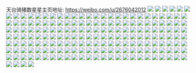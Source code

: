 天台骑猪数星星主页地址: https://weibo.com/u/2676042012 
![](https://wx4.sinaimg.cn/mw2000/9f81291cgy1h8t1rufxuhj20vc15sk78.jpg) 
![](https://wx4.sinaimg.cn/mw2000/9f81291cgy1h8t1rtrhi9j20vc15s7k5.jpg) 
![](https://wx4.sinaimg.cn/mw2000/9f81291cgy1h8t1rsxi18j20vc15sanf.jpg) 
![](https://wx4.sinaimg.cn/mw2000/9f81291cly1h84me2b2ilj20vc15stu9.jpg) 
![](https://wx4.sinaimg.cn/mw2000/9f81291cly1h84me5lvgrj22bc334qv8.jpg) 
![](https://wx4.sinaimg.cn/mw2000/9f81291cly1h84me6qb00j22c0340x6q.jpg) 
![](https://wx4.sinaimg.cn/mw2000/9f81291cly1h84me7p1kij22co3404qq.jpg) 
![](https://wx4.sinaimg.cn/mw2000/9f81291cly1h84me8jootj20xc18ge3j.jpg) 
![](https://wx4.sinaimg.cn/mw2000/9f81291cly1h84mea6q8zj22bc334u0z.jpg) 
![](https://wx4.sinaimg.cn/mw2000/9f81291cly1h84meal0z0j20vc15snbg.jpg) 
![](https://wx4.sinaimg.cn/mw2000/9f81291cly1h84mebuwkwj23402c01kz.jpg) 
![](https://wx4.sinaimg.cn/mw2000/9f81291cly1h7m5bfs9atj20vc15s7qr.jpg) 
![](https://wx4.sinaimg.cn/mw2000/9f81291cly1h69r2okvuoj20u0140qcw.jpg) 
![](https://wx4.sinaimg.cn/mw2000/9f81291cly1h564cc73ywj20vc15s426.jpg) 
![](https://wx4.sinaimg.cn/mw2000/9f81291cly1h564ccf5ryj20vc15s0wl.jpg) 
![](https://wx4.sinaimg.cn/mw2000/9f81291cly1h51pllfjvvj22c0340x6q.jpg) 
![](https://wx4.sinaimg.cn/mw2000/9f81291cly1h51plho75fj22c03407wj.jpg) 
![](https://wx4.sinaimg.cn/mw2000/9f81291cly1h51plmpzjwj22c03401kz.jpg) 
![](https://wx4.sinaimg.cn/mw2000/9f81291cly1h51plnoe9oj22c034jkjm.jpg) 
![](https://wx4.sinaimg.cn/mw2000/9f81291cly1h50gi1kju8j20k00zk7jc.jpg) 
![](https://wx4.sinaimg.cn/mw2000/9f81291cly1h50gi6ownij20vc0vcdn1.jpg) 
![](https://wx4.sinaimg.cn/mw2000/9f81291cly1h4y7d5ho5nj20vc15sk2g.jpg) 
![](https://wx4.sinaimg.cn/mw2000/9f81291cly1h4nz3bkew2j20u0140aea.jpg) 
![](https://wx4.sinaimg.cn/mw2000/9f81291cly1h43fk33weqj20vc15sapk.jpg) 
![](https://wx4.sinaimg.cn/mw2000/9f81291cly1h43fk4ngt4j20vc15snhr.jpg) 
![](https://wx4.sinaimg.cn/mw2000/9f81291cly1h43fk5nj0pj20vc15s7l0.jpg) 
![](https://wx4.sinaimg.cn/mw2000/9f81291cly1h43fk1kjwdj22c03407wi.jpg) 
![](https://wx4.sinaimg.cn/mw2000/9f81291cly1h43fk6tpjbj20so1274dm.jpg) 
![](https://wx4.sinaimg.cn/mw2000/9f81291cly1h43fk8ot7sj22c02gehdu.jpg) 
![](https://wx4.sinaimg.cn/mw2000/9f81291cly1h41mt9bcnxj20vc15sasy.jpg) 
![](https://wx4.sinaimg.cn/mw2000/9f81291cly1h3mya1tqwtj20u00wodny.jpg) 
![](https://wx4.sinaimg.cn/mw2000/9f81291cly1h3mya46z6wj20u01907hu.jpg) 
![](https://wx4.sinaimg.cn/mw2000/9f81291cly1h3mya4mn5vj20u0140wjn.jpg) 
![](https://wx4.sinaimg.cn/mw2000/9f81291cly1h3my9z87fbj20u0140gry.jpg) 
![](https://wx4.sinaimg.cn/mw2000/9f81291cly1h3mya547xzj20u0140n3x.jpg) 
![](https://wx4.sinaimg.cn/mw2000/9f81291cly1h3dwkm49vqj23402c07wj.jpg) 
![](https://wx4.sinaimg.cn/mw2000/9f81291cly1h3dwknwem1j23402c07wi.jpg) 
![](https://wx4.sinaimg.cn/mw2000/9f81291cly1h3dwkr0yohj22c0340kjm.jpg) 
![](https://wx4.sinaimg.cn/mw2000/9f81291cly1h3dwkv54sbj23402c0b2b.jpg) 
![](https://wx4.sinaimg.cn/mw2000/9f81291cly1h3743dwn1oj22c03401kz.jpg) 
![](https://wx4.sinaimg.cn/mw2000/9f81291cly1h3743havo7j22b335s7wi.jpg) 
![](https://wx4.sinaimg.cn/mw2000/9f81291cly1h3743lg9rkj22c0340hdu.jpg) 
![](https://wx4.sinaimg.cn/mw2000/9f81291cly1h3743m0iocj20vc15sajx.jpg) 
![](https://wx4.sinaimg.cn/mw2000/9f81291cly1h3743mc142j20tf138aj2.jpg) 
![](https://wx4.sinaimg.cn/mw2000/9f81291cly1h3743cj5osj23402c01ky.jpg) 
![](https://wx4.sinaimg.cn/mw2000/9f81291cly1h35940y0o2j216o1kwnd4.jpg) 
![](https://wx4.sinaimg.cn/mw2000/9f81291cly1h35941hzabj215s0vck0i.jpg) 
![](https://wx4.sinaimg.cn/mw2000/9f81291cly1h35944m10wj223t35sqv6.jpg) 
![](https://wx4.sinaimg.cn/mw2000/9f81291cly1h35940cmdwj223t35se82.jpg) 
![](https://wx4.sinaimg.cn/mw2000/9f81291cly1h35946sy7cj23402c04qq.jpg) 
![](https://wx4.sinaimg.cn/mw2000/9f81291cly1h35947iwsqj20mi0u07h6.jpg) 
![](https://wx4.sinaimg.cn/mw2000/9f81291cly1h3595ztw9cj20mi0u07fw.jpg) 
![](https://wx4.sinaimg.cn/mw2000/9f81291cgy1h2mojq7ghpj215s0vc4as.jpg) 
![](https://wx4.sinaimg.cn/mw2000/9f81291cgy1h2mojqv7n0j215s0vck44.jpg) 
![](https://wx4.sinaimg.cn/mw2000/9f81291cgy1h2mojpjgr6j20lw0p7dji.jpg) 
![](https://wx4.sinaimg.cn/mw2000/9f81291cly1h2inxc6vf9j21hb29anmv.jpg) 
![](https://wx4.sinaimg.cn/mw2000/9f81291cly1h22hunii8xj218g1uob29.jpg) 
![](https://wx4.sinaimg.cn/mw2000/9f81291cly1h22hur6542j21e01uo7wh.jpg) 
![](https://wx4.sinaimg.cn/mw2000/9f81291cly1h22huv65enj21e01uo4qp.jpg) 
![](https://wx4.sinaimg.cn/mw2000/9f81291cly1h22hukbsq2j20sg15z4ak.jpg) 
![](https://wx4.sinaimg.cn/mw2000/9f81291cly1h1wts0b1vkj20vc15saqr.jpg) 
![](https://wx4.sinaimg.cn/mw2000/9f81291cly1h1wts1b0ucj20vc15sdsg.jpg) 
![](https://wx4.sinaimg.cn/mw2000/9f81291cly1h1wtrz690aj22c033zb2a.jpg) 
![](https://wx4.sinaimg.cn/mw2000/9f81291cly1h1wts2goh4j22c1340npe.jpg) 
![](https://wx4.sinaimg.cn/mw2000/9f81291cly1h1wts3fpxhj22dk35sqv5.jpg) 
![](https://wx4.sinaimg.cn/mw2000/9f81291cly1h1wts4rkr4j22c0340e82.jpg) 
![](https://wx4.sinaimg.cn/mw2000/9f81291cly1h1v0ldwzkrj22c02c0gtn.jpg) 
![](https://wx4.sinaimg.cn/mw2000/9f81291cly1h1v0lim668j235s2dc4qq.jpg) 
![](https://wx4.sinaimg.cn/mw2000/9f81291cly1h1tsz83znuj22c0340hdu.jpg) 
![](https://wx4.sinaimg.cn/mw2000/9f81291cly1h1tszaypo0j22c0340x6r.jpg) 
![](https://wx4.sinaimg.cn/mw2000/9f81291cly1h1tsze3glhj22cx3534qt.jpg) 
![](https://wx4.sinaimg.cn/mw2000/9f81291cly1h1tsz61szlj23402eab2a.jpg) 
![](https://wx4.sinaimg.cn/mw2000/9f81291cly1h1jb653erjj22c0340npe.jpg) 
![](https://wx4.sinaimg.cn/mw2000/9f81291cly1h1jb56gavoj22c02l0kjn.jpg) 
![](https://wx4.sinaimg.cn/mw2000/9f81291cly1h1jb662zetj215s0nitkv.jpg) 
![](https://wx4.sinaimg.cn/mw2000/9f81291cly1h0zwwozogej20u01e8n6y.jpg) 
![](https://wx4.sinaimg.cn/mw2000/9f81291cly1h069rcve61j20vc15s7fz.jpg) 
![](https://wx4.sinaimg.cn/mw2000/9f81291cly1h069rdd738j20vc15sn91.jpg) 
![](https://wx4.sinaimg.cn/mw2000/9f81291cgy1gz5zksibfmj20u0140qjb.jpg) 
![](https://wx4.sinaimg.cn/mw2000/9f81291cgy1gz5zktfspsj20u0140wtx.jpg) 
![](https://wx4.sinaimg.cn/mw2000/9f81291cgy1gz5zkuf4ffj20u0140aol.jpg) 
![](https://wx4.sinaimg.cn/mw2000/9f81291cgy1gz5zkrezebj20u0140tqj.jpg) 
![](https://wx4.sinaimg.cn/mw2000/9f81291cgy1gyprfy9ok6j23402c0u10.jpg) 
![](https://wx4.sinaimg.cn/mw2000/9f81291cgy1gxlcw40gcjj20m20tfgp0.jpg) 
![](https://wx4.sinaimg.cn/mw2000/9f81291cgy1gxlcws67brj20u0140q7m.jpg) 
![](https://wx4.sinaimg.cn/mw2000/9f81291cgy1gx7j4xij1xj21410u0dj5.jpg) 
![](https://wx4.sinaimg.cn/mw2000/9f81291cgy1gx7j4wchbsj21400u0gp5.jpg) 
![](https://wx4.sinaimg.cn/mw2000/9f81291cgy1gwkwlor6y0j20u0140arr.jpg) 
![](https://wx4.sinaimg.cn/mw2000/9f81291cgy1gwkwltmbymj20u0140nff.jpg) 
![](https://wx4.sinaimg.cn/mw2000/9f81291cgy1gwkwlxyeibj20u01404j3.jpg) 
![](https://wx4.sinaimg.cn/mw2000/9f81291cgy1gwkwm1xbttj21400u0gzo.jpg) 
![](https://wx4.sinaimg.cn/mw2000/9f81291cgy1gwkwm7pzdrj21hc0u07nx.jpg) 
![](https://wx4.sinaimg.cn/mw2000/9f81291cgy1gwkwmcziw3j20u0140tpq.jpg) 
![](https://wx4.sinaimg.cn/mw2000/9f81291cgy1gwe22sir5bj22c0340kjm.jpg) 
![](https://wx4.sinaimg.cn/mw2000/9f81291cgy1gwe22w4t3rj20vc15sdq9.jpg) 
![](https://wx4.sinaimg.cn/mw2000/9f81291cgy1gwe22vq562j215s0vcgw2.jpg) 
![](https://wx4.sinaimg.cn/mw2000/9f81291cgy1gwe22uifs0j23402c01l0.jpg) 
![](https://wx4.sinaimg.cn/mw2000/9f81291cgy1gwe22pjcefj22c0340kjm.jpg) 
![](https://wx4.sinaimg.cn/mw2000/9f81291cgy1gwe22wupnqj215s0vch4b.jpg) 
![](https://wx4.sinaimg.cn/mw2000/9f81291cgy1gwe22yo02ej23402c0e82.jpg) 
![](https://wx4.sinaimg.cn/mw2000/9f81291cgy1gwc2ke7it0j20u0140k05.jpg) 
![](https://wx4.sinaimg.cn/mw2000/002V6oLWgy1gv4wxj7z9ij60u014078r02.jpg) 
![](https://wx4.sinaimg.cn/mw2000/002V6oLWgy1gv4wxll2d3j60u0140gt402.jpg) 
![](https://wx4.sinaimg.cn/mw2000/002V6oLWgy1gv1a38k3toj60u0140wk302.jpg) 
![](https://wx4.sinaimg.cn/mw2000/002V6oLWgy1gv1a394srej60u0140tdi02.jpg) 
![](https://wx4.sinaimg.cn/mw2000/002V6oLWgy1gv1a381ujej60u0140tlm02.jpg) 
![](https://wx4.sinaimg.cn/mw2000/002V6oLWgy1gv1a3alef0j60u0140jyy02.jpg) 
![](https://wx4.sinaimg.cn/mw2000/002V6oLWgy1gv1a3bcq8lj61400u0qdg02.jpg) 
![](https://wx4.sinaimg.cn/mw2000/002V6oLWgy1gv1a3bzp4fj60u014047c02.jpg) 
![](https://wx4.sinaimg.cn/mw2000/002V6oLWgy1gv1a3cnnd6j60u0140qaw02.jpg) 
![](https://wx4.sinaimg.cn/mw2000/002V6oLWgy1gv1a3djib9j60u0140qbq02.jpg) 
![](https://wx4.sinaimg.cn/mw2000/002V6oLWgy1gv1a3eru62j60u0140drj02.jpg) 
![](https://wx4.sinaimg.cn/mw2000/002V6oLWgy1gv1a3g0h2jj60u0140h6202.jpg) 
![](https://wx4.sinaimg.cn/mw2000/002V6oLWgy1gv1a3h4lmrj60u0140k1f02.jpg) 
![](https://wx4.sinaimg.cn/mw2000/002V6oLWgy1gv1a3hu54wj60u0140n9f02.jpg) 
![](https://wx4.sinaimg.cn/mw2000/002V6oLWgy1guxl6irivzj60u01400xx02.jpg) 
![](https://wx4.sinaimg.cn/mw2000/002V6oLWgy1gtstab13ahj61400u012202.jpg) 
![](https://wx4.sinaimg.cn/mw2000/9f81291cgy1gswuqtlu5dj20u0140gtv.jpg) 
![](https://wx4.sinaimg.cn/mw2000/9f81291cgy1gswuqqq0hxj20u014011n.jpg) 
![](https://wx4.sinaimg.cn/mw2000/9f81291cgy1gsou7pf5y2j20u01407dp.jpg) 
![](https://wx4.sinaimg.cn/mw2000/002V6oLWgy1gsou7m5g66j60u0140qbw02.jpg) 
![](https://wx4.sinaimg.cn/mw2000/9f81291cgy1gsou7rofhmj20u0140aid.jpg) 
![](https://wx4.sinaimg.cn/mw2000/9f81291cgy1gsou7tmor6j20u0140n4y.jpg) 
![](https://wx4.sinaimg.cn/mw2000/9f81291cgy1gri8jg9k2pj21400u0h20.jpg) 
![](https://wx4.sinaimg.cn/mw2000/9f81291cgy1gri8jhvrn9j20u014046y.jpg) 
![](https://wx4.sinaimg.cn/mw2000/9f81291cgy1gri8jcyd45j21400u0gxd.jpg) 
![](https://wx4.sinaimg.cn/mw2000/9f81291cgy1gr2zuch3gdj22c0340x70.jpg) 
![](https://wx4.sinaimg.cn/mw2000/9f81291cgy1gr2zue1yflj21sc2dshdp.jpg) 
![](https://wx4.sinaimg.cn/mw2000/9f81291cgy1gqtlxmzs2nj20vc15s7wh.jpg) 
![](https://wx4.sinaimg.cn/mw2000/9f81291cgy1gqtlxsmbqwj20vc15s1kx.jpg) 
![](https://wx4.sinaimg.cn/mw2000/9f81291cgy1gqtlxg05sej20vc15s7dx.jpg) 
![](https://wx4.sinaimg.cn/mw2000/9f81291cgy1gqh633knsfj20sg47pqv8.jpg) 
![](https://wx4.sinaimg.cn/mw2000/9f81291cgy1gqh64b16tlj20sg4lxb2f.jpg) 
![](https://wx4.sinaimg.cn/mw2000/9f81291cgy1gqh626b466j20sg4xse86.jpg) 
![](https://wx4.sinaimg.cn/mw2000/9f81291cgy1gqh6590er0j20sg4cg7wm.jpg) 
![](https://wx4.sinaimg.cn/mw2000/9f81291cgy1gpehk7ti1oj22c0340u0x.jpg) 
![](https://wx4.sinaimg.cn/mw2000/9f81291cgy1gp7e9k43u2j21o02801ky.jpg) 
![](https://wx4.sinaimg.cn/mw2000/9f81291cgy1gp7ea1jw96j22c0340u0y.jpg) 
![](https://wx4.sinaimg.cn/mw2000/9f81291cgy1gozuso7itij22c0340u0z.jpg) 
![](https://wx4.sinaimg.cn/mw2000/9f81291cgy1gozus31x8cj21o0280npf.jpg) 
![](https://wx4.sinaimg.cn/mw2000/9f81291cgy1gorwtuotwsj21o0280hdt.jpg) 
![](https://wx4.sinaimg.cn/mw2000/9f81291cgy1gorwtlcequj21o0280kjl.jpg) 
![](https://wx4.sinaimg.cn/mw2000/9f81291cgy1gorwu3jkr4j21o0280kjl.jpg) 
![](https://wx4.sinaimg.cn/mw2000/9f81291cgy1gorwucf253j21o0280kjl.jpg) 
![](https://wx4.sinaimg.cn/mw2000/9f81291cgy1gme148z60qj21401hc7wh.jpg) 
![](https://wx4.sinaimg.cn/mw2000/9f81291cgy1gme14bwl09j21401hc7wh.jpg) 
![](https://wx4.sinaimg.cn/mw2000/9f81291cgy1glfpq28atcj21v12ionpf.jpg) 
![](https://wx4.sinaimg.cn/mw2000/9f81291cgy1glfpqmr2rej21vj2ionpf.jpg) 
![](https://wx4.sinaimg.cn/mw2000/9f81291cgy1glfpr5zflfj21uy2iob2b.jpg) 
![](https://wx4.sinaimg.cn/mw2000/9f81291cgy1glfprqusw4j21uy2iob2b.jpg) 
![](https://wx4.sinaimg.cn/mw2000/9f81291cgy1gl5tvkkv3pj22io1w0u0x.jpg) 
![](https://wx4.sinaimg.cn/mw2000/9f81291cgy1gl5tvuppuej22io1w0u0x.jpg) 
![](https://wx4.sinaimg.cn/mw2000/9f81291cgy1gl5twgb1hvj22io1w0x6r.jpg) 
![](https://wx4.sinaimg.cn/mw2000/9f81291cgy1gl5tx9t5qaj21w02ioqv8.jpg) 
![](https://wx4.sinaimg.cn/mw2000/9f81291cgy1gl5txzg1bxj21v92iob2a.jpg) 
![](https://wx4.sinaimg.cn/mw2000/9f81291cgy1gl5tyn8npmj21uy2io1ky.jpg) 
![](https://wx4.sinaimg.cn/mw2000/9f81291cgy1gkyauosguzj22o03k0hdv.jpg) 
![](https://wx4.sinaimg.cn/mw2000/9f81291cgy1gkyavbkpcrj22o03k0hdv.jpg) 
![](https://wx4.sinaimg.cn/mw2000/9f81291cgy1gksidr4bp1j21v52iob2c.jpg) 
![](https://wx4.sinaimg.cn/mw2000/9f81291cgy1gksieeff1bj22in1yq1l0.jpg) 
![](https://wx4.sinaimg.cn/mw2000/9f81291cgy1gksif3pzq4j22in1wt7wk.jpg) 
![](https://wx4.sinaimg.cn/mw2000/9f81291cgy1gklm3l56b1j22io1w0nph.jpg) 
![](https://wx4.sinaimg.cn/mw2000/9f81291cgy1gklm4jwcw8j21w02ioqv9.jpg) 
![](https://wx4.sinaimg.cn/mw2000/9f81291cgy1gklm5ex4cxj22io1w0nph.jpg) 
![](https://wx4.sinaimg.cn/mw2000/9f81291cgy1gkhxffedwhj21400u6e81.jpg) 
![](https://wx4.sinaimg.cn/mw2000/9f81291cgy1gkhxfo368oj21400uahdt.jpg) 
![](https://wx4.sinaimg.cn/mw2000/9f81291cgy1gkfc8wioc5j21vm2io7wj.jpg) 
![](https://wx4.sinaimg.cn/mw2000/9f81291cgy1gkfc9k7drjj22gm2iob2c.jpg) 
![](https://wx4.sinaimg.cn/mw2000/9f81291cgy1gkfca6iwyxj22io2io1l0.jpg) 
![](https://wx4.sinaimg.cn/mw2000/9f81291cgy1gk1yydqv2wj20u0140k4z.jpg) 
![](https://wx4.sinaimg.cn/mw2000/9f81291cgy1gk1yyghqnsj20u0140dtt.jpg) 
![](https://wx4.sinaimg.cn/mw2000/9f81291cgy1gjr2l5ikyfj215o1jk7wi.jpg) 
![](https://wx4.sinaimg.cn/mw2000/9f81291cgy1gjr2lhfohkj215o1jk7wi.jpg) 
![](https://wx4.sinaimg.cn/mw2000/9f81291cgy1gjj1xlrfvsj23k02o07wj.jpg) 
![](https://wx4.sinaimg.cn/mw2000/9f81291cgy1gjj1xpggebj23k02o07wj.jpg) 
![](https://wx4.sinaimg.cn/mw2000/9f81291cly1gjglvxw08rj21o0280e83.jpg) 
![](https://wx4.sinaimg.cn/mw2000/9f81291cly1gjglwqed9ej21w02in1l0.jpg) 
![](https://wx4.sinaimg.cn/mw2000/9f81291cgy1gjbvsx37imj21uv2io1ky.jpg) 
![](https://wx4.sinaimg.cn/mw2000/9f81291cgy1gjbvsypy51j21tx2iohdu.jpg) 
![](https://wx4.sinaimg.cn/mw2000/9f81291cgy1gixdfgji8jj22bc334b2d.jpg) 
![](https://wx4.sinaimg.cn/mw2000/9f81291cgy1gixdghoodqj22bc334qva.jpg) 
![](https://wx4.sinaimg.cn/mw2000/9f81291cgy1gixdhqwc0xj22bc3341l4.jpg) 
![](https://wx4.sinaimg.cn/mw2000/9f81291cgy1gisuhkas46j21w02io7wi.jpg) 
![](https://wx4.sinaimg.cn/mw2000/9f81291cgy1gisuhv5vdrj21w02iou0x.jpg) 
![](https://wx4.sinaimg.cn/mw2000/9f81291cgy1gipcj9g4haj20u0140tb9.jpg) 
